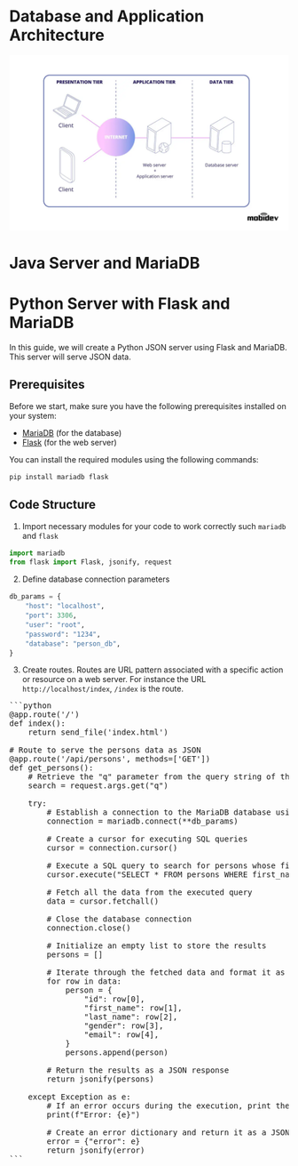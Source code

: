 # Database and Application Architecture
![Local Image](docs/images/web-architecture)

# Java Server and MariaDB

# Python Server with Flask and MariaDB

In this guide, we will create a Python JSON server using Flask and MariaDB. 
This server will serve JSON data.

## Prerequisites

Before we start, make sure you have the following prerequisites installed on your system:

- [MariaDB](https://mariadb.org/) (for the database)
- [Flask](https://flask.palletsprojects.com/) (for the web server)

You can install the required modules using the following commands:

```bash
pip install mariadb flask
```

## Code Structure
1. Import necessary modules for your code to work correctly such `mariadb` and `flask`


```python
import mariadb
from flask import Flask, jsonify, request
```

2. Define database connection  parameters
```python
db_params = {
    "host": "localhost",
    "port": 3306,
    "user": "root",
    "password": "1234",
    "database": "person_db",
}
```

3. Create routes. Routes are URL pattern associated with a specific action or resource on a web server.
For instance the URL `http://localhost/index`, `/index` is the route.
<pre>
```python
@app.route('/')
def index():
    return send_file('index.html')

# Route to serve the persons data as JSON
@app.route('/api/persons', methods=['GET'])
def get_persons():
    # Retrieve the "q" parameter from the query string of the request
    search = request.args.get("q")

    try:
        # Establish a connection to the MariaDB database using provided connection parameters
        connection = mariadb.connect(**db_params)
        
        # Create a cursor for executing SQL queries
        cursor = connection.cursor()

        # Execute a SQL query to search for persons whose first name contains the search string
        cursor.execute("SELECT * FROM persons WHERE first_name LIKE ?", f"%{search}%")

        # Fetch all the data from the executed query
        data = cursor.fetchall()

        # Close the database connection
        connection.close()

        # Initialize an empty list to store the results
        persons = []

        # Iterate through the fetched data and format it as a list of dictionaries
        for row in data:
            person = {
                "id": row[0],
                "first_name": row[1],
                "last_name": row[2],
                "gender": row[3],
                "email": row[4],
            }
            persons.append(person)

        # Return the results as a JSON response
        return jsonify(persons)

    except Exception as e:
        # If an error occurs during the execution, print the error message
        print(f"Error: {e}")
        
        # Create an error dictionary and return it as a JSON response
        error = {"error": e}
        return jsonify(error)
```
</pre>




